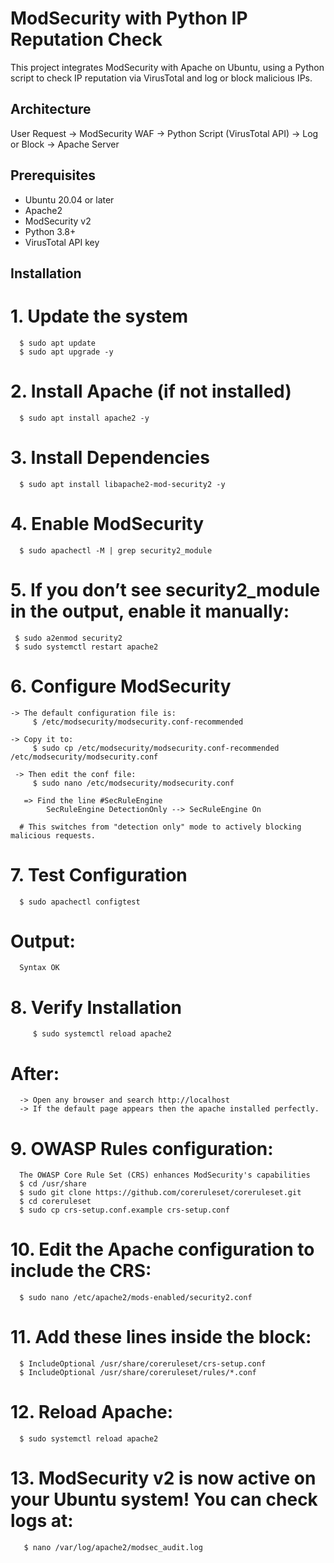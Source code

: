 

# ModSecurity with Python IP Reputation Check

This project integrates ModSecurity with Apache on Ubuntu, using a Python script to check IP reputation via VirusTotal and log or block malicious IPs.

## Architecture
User Request → ModSecurity WAF → Python Script (VirusTotal API) → Log or Block → Apache Server

## Prerequisites
- Ubuntu 20.04 or later
- Apache2
- ModSecurity v2
- Python 3.8+
- VirusTotal API key

## Installation
# 1. Update the system
      $ sudo apt update
      $ sudo apt upgrade -y

# 2. Install Apache (if not installed)
      $ sudo apt install apache2 -y

# 3. Install Dependencies
      $ sudo apt install libapache2-mod-security2 -y

# 4. Enable ModSecurity
      $ sudo apachectl -M | grep security2_module

# 5. If you don’t see security2_module in the output, enable it manually:
     $ sudo a2enmod security2
     $ sudo systemctl restart apache2

# 6. Configure ModSecurity
    -> The default configuration file is:
         $ /etc/modsecurity/modsecurity.conf-recommended

    -> Copy it to:
         $ sudo cp /etc/modsecurity/modsecurity.conf-recommended /etc/modsecurity/modsecurity.conf

     -> Then edit the conf file:
         $ sudo nano /etc/modsecurity/modsecurity.conf

       => Find the line #SecRuleEngine
            SecRuleEngine DetectionOnly --> SecRuleEngine On

      # This switches from "detection only" mode to actively blocking malicious requests.

# 7. Test Configuration
      $ sudo apachectl configtest

   # Output:
      Syntax OK

# 8. Verify Installation
         $ sudo systemctl reload apache2

   # After:
      -> Open any browser and search http://localhost
      -> If the default page appears then the apache installed perfectly.

# 9. OWASP Rules configuration:

      The OWASP Core Rule Set (CRS) enhances ModSecurity's capabilities
      $ cd /usr/share
      $ sudo git clone https://github.com/coreruleset/coreruleset.git
      $ cd coreruleset
      $ sudo cp crs-setup.conf.example crs-setup.conf

# 10.  Edit the Apache configuration to include the CRS:
      $ sudo nano /etc/apache2/mods-enabled/security2.conf
      
# 11. Add these lines inside the <IfModule security2_module> block:

      $ IncludeOptional /usr/share/coreruleset/crs-setup.conf
      $ IncludeOptional /usr/share/coreruleset/rules/*.conf

# 12. Reload Apache:

      $ sudo systemctl reload apache2
      
# 13. ModSecurity v2 is now active on your Ubuntu system! You can check logs at:

       $ nano /var/log/apache2/modsec_audit.log


 





